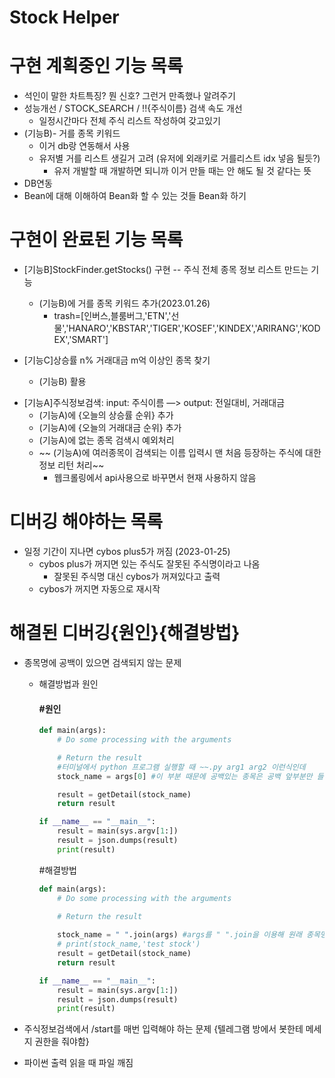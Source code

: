 # Stock Helper

# 구현 계획중인 기능 목록
- 석인이 말한 차트특징? 뭔 신호? 그런거 만족했나 알려주기
- 성능개선 / STOCK_SEARCH / !!{주식이름} 검색 속도 개선
  - 일정시간마다 전체 주식 리스트 작성하여 갖고있기
- (기능B)- 거를 종목 키워드
  - 이거 db랑 연동해서 사용
  - 유저별 거를 리스트 생길거 고려 (유저에 외래키로 거를리스트 idx 넣음 될듯?)
    - 유저 개발할 때 개발하면 되니까 이거 만들 때는 안 해도 될 것 같다는 뜻
- DB연동
- Bean에 대해 이해하여 Bean화 할 수 있는 것들 Bean화 하기

# 구현이 완료된 기능 목록

- [기능B]StockFinder.getStocks() 구현 -- 주식 전체 종목 정보 리스트 만드는 기능
  - (기능B)에 거를 종목 키워드 추가(2023.01.26)
    - trash=[인버스,블룸버그,'ETN','선물','HANARO','KBSTAR','TIGER','KOSEF','KINDEX','ARIRANG','KODEX','SMART']

- [기능C]상승률 n% 거래대금 m억 이상인 종목 찾기
  - (기능B) 활용

* [기능A]주식정보검색: input: 주식이름 —> output: 전일대비, 거래대금
  * (기능A)에 {오늘의 상승률 순위} 추가
  * (기능A)에 {오늘의 거래대금 순위} 추가
  * (기능A)에 없는 종목 검색시 예외처리
  * ~~ (기능A)에 여러종목이 검색되는 이름 입력시 맨 처음 등장하는 주식에 대한 정보 리턴 처리~~ 
    * 웹크롤링에서 api사용으로 바꾸면서 현재 사용하지 않음




# 디버깅 해야하는 목록
  - 일정 기간이 지나면 cybos plus5가 꺼짐 (2023-01-25)
    - cybos plus가 꺼지면 있는 주식도 잘못된 주식명이라고 나옴
      - 잘못된 주식명 대신 cybos가 꺼져있다고 출력
    - cybos가 꺼지면 자동으로 재시작
# 해결된 디버깅{원인}{해결방법}

* 종목명에 공백이 있으면 검색되지 않는 문제

  * 해결방법과 원인

    #### #원인

    ```PYTHON
    def main(args):
        # Do some processing with the arguments
    
        # Return the result
        #터미널에서 python 프로그램 실행할 때 ~~.py arg1 arg2 이런식인데
        stock_name = args[0] #이 부분 때문에 공백있는 종목은 공백 앞부분만 들어감
    
        result = getDetail(stock_name)
        return result
    
    if __name__ == "__main__":
        result = main(sys.argv[1:])
        result = json.dumps(result)
        print(result)
    
    ```

    #해결방법

    ```python
    def main(args):
        # Do some processing with the arguments
    
        # Return the result
        
        stock_name = " ".join(args) #args를 " ".join을 이용해 원래 종목명으로 변환
        # print(stock_name,'test stock')
        result = getDetail(stock_name)
        return result
    
    if __name__ == "__main__":
        result = main(sys.argv[1:])
        result = json.dumps(result)
        print(result)
    
    ```

    

* 주식정보검색에서 /start를 매번 입력해야 하는 문제
  {텔레그램 방에서 봇한테 메세지 권한을 줘야함}

- 파이썬 출력 읽을 때 파일 깨짐
